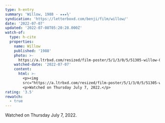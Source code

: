 ```yaml
---
type: h-entry
summary: 'Willow, 1988 - ★★★½'
syndication: 'https://letterboxd.com/benji/film/willow/'
date: '2022-07-07'
updated: '2022-07-08T05:20:28.000Z'
watch-of:
  type: h-cite
  properties:
    name: Willow
    published: '1988'
    photo: >-
      https://a.ltrbxd.com/resized/film-poster/5/1/3/0/5/51305-willow-0-600-0-900-crop.jpg?v=37bc91753a
    watched-date: '2022-07-07'
    content:
      html: >-
        <p><img
        src="https://a.ltrbxd.com/resized/film-poster/5/1/3/0/5/51305-willow-0-600-0-900-crop.jpg?v=37bc91753a"/></p>
        <p>Watched on Thursday July 7, 2022.</p>
rating: '3.5'
rewatch:
  - true
---
```

Watched on Thursday July 7, 2022.
